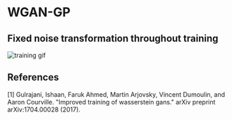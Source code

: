 # WGAN-GP

 
<!--
[![Open WGAN_GP in
Colab](https://colab.research.google.com/assets/colab-badge.svg)](https://colab.research.google.com/github/YooPaul/GANs/blob/master/WGAN_GP/WGAN_GP_playground.ipynb)<br>
-->

## Fixed noise transformation throughout training

![training gif](https://github.com/YooPaul/GANs/blob/main/WGAN_GP/imgs/wgan_gp.gif)

## References

[1] Gulrajani, Ishaan, Faruk Ahmed, Martin Arjovsky, Vincent Dumoulin, and Aaron Courville. "Improved training of wasserstein gans." arXiv preprint arXiv:1704.00028 (2017).
